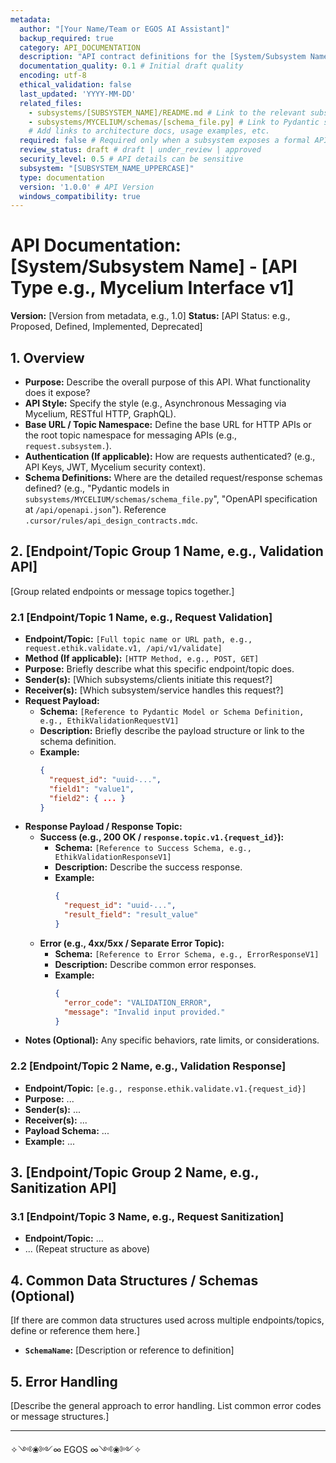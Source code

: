 ```yaml
---
metadata:
  author: "[Your Name/Team or EGOS AI Assistant]"
  backup_required: true
  category: API_DOCUMENTATION
  description: "API contract definitions for the [System/Subsystem Name] [API Type e.g., Mycelium Interface, REST API]."
  documentation_quality: 0.1 # Initial draft quality
  encoding: utf-8
  ethical_validation: false
  last_updated: 'YYYY-MM-DD'
  related_files:
    - subsystems/[SUBSYSTEM_NAME]/README.md # Link to the relevant subsystem README
    - subsystems/MYCELIUM/schemas/[schema_file.py] # Link to Pydantic schemas if applicable
    # Add links to architecture docs, usage examples, etc.
  required: false # Required only when a subsystem exposes a formal API
  review_status: draft # draft | under_review | approved
  security_level: 0.5 # API details can be sensitive
  subsystem: "[SUBSYSTEM_NAME_UPPERCASE]"
  type: documentation
  version: '1.0.0' # API Version
  windows_compatibility: true
---
```


# API Documentation: [System/Subsystem Name] - [API Type e.g., Mycelium Interface v1]

**Version:** [Version from metadata, e.g., 1.0]
**Status:** [API Status: e.g., Proposed, Defined, Implemented, Deprecated]

## 1. Overview

*   **Purpose:** Describe the overall purpose of this API. What functionality does it expose?
*   **API Style:** Specify the style (e.g., Asynchronous Messaging via Mycelium, RESTful HTTP, GraphQL).
*   **Base URL / Topic Namespace:** Define the base URL for HTTP APIs or the root topic namespace for messaging APIs (e.g., `request.subsystem.`).
*   **Authentication (If applicable):** How are requests authenticated? (e.g., API Keys, JWT, Mycelium security context).
*   **Schema Definitions:** Where are the detailed request/response schemas defined? (e.g., "Pydantic models in `subsystems/MYCELIUM/schemas/schema_file.py`", "OpenAPI specification at `/api/openapi.json`"). Reference `.cursor/rules/api_design_contracts.mdc`.

## 2. [Endpoint/Topic Group 1 Name, e.g., Validation API]

[Group related endpoints or message topics together.]

### 2.1 [Endpoint/Topic 1 Name, e.g., Request Validation]

*   **Endpoint/Topic:** `[Full topic name or URL path, e.g., request.ethik.validate.v1, /api/v1/validate]`
*   **Method (If applicable):** `[HTTP Method, e.g., POST, GET]`
*   **Purpose:** Briefly describe what this specific endpoint/topic does.
*   **Sender(s):** [Which subsystems/clients initiate this request?]
*   **Receiver(s):** [Which subsystem/service handles this request?]
*   **Request Payload:**
    *   **Schema:** `[Reference to Pydantic Model or Schema Definition, e.g., EthikValidationRequestV1]`
    *   **Description:** Briefly describe the payload structure or link to the schema definition.
    *   **Example:**
        ```json
        {
          "request_id": "uuid-...",
          "field1": "value1",
          "field2": { ... }
        }
        ```
*   **Response Payload / Response Topic:**
    *   **Success (e.g., 200 OK / `response.topic.v1.{request_id}`):**
        *   **Schema:** `[Reference to Success Schema, e.g., EthikValidationResponseV1]`
        *   **Description:** Describe the success response.
        *   **Example:**
            ```json
            {
              "request_id": "uuid-...",
              "result_field": "result_value"
            }
            ```
    *   **Error (e.g., 4xx/5xx / Separate Error Topic):**
        *   **Schema:** `[Reference to Error Schema, e.g., ErrorResponseV1]`
        *   **Description:** Describe common error responses.
        *   **Example:**
            ```json
            {
              "error_code": "VALIDATION_ERROR",
              "message": "Invalid input provided."
            }
            ```
*   **Notes (Optional):** Any specific behaviors, rate limits, or considerations.

### 2.2 [Endpoint/Topic 2 Name, e.g., Validation Response]

*   **Endpoint/Topic:** `[e.g., response.ethik.validate.v1.{request_id}]`
*   **Purpose:** ...
*   **Sender(s):** ...
*   **Receiver(s):** ...
*   **Payload Schema:** ...
*   **Example:** ...

## 3. [Endpoint/Topic Group 2 Name, e.g., Sanitization API]

### 3.1 [Endpoint/Topic 3 Name, e.g., Request Sanitization]

*   **Endpoint/Topic:** ...
*   ... (Repeat structure as above)

## 4. Common Data Structures / Schemas (Optional)

[If there are common data structures used across multiple endpoints/topics, define or reference them here.]

*   **`SchemaName`:** [Description or reference to definition]

## 5. Error Handling

[Describe the general approach to error handling. List common error codes or message structures.]

---
✧༺❀༻∞ EGOS ∞༺❀༻✧